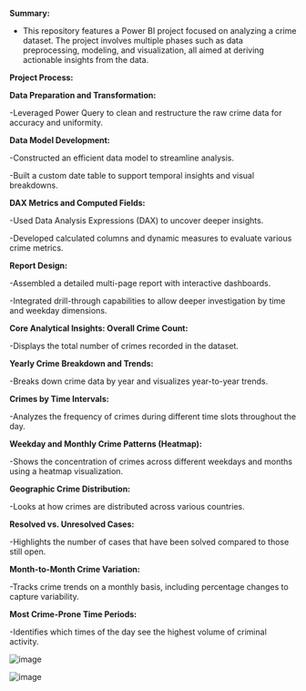 **Summary:**

- This repository features a Power BI project focused on analyzing a crime dataset. The project involves multiple phases such as data preprocessing, modeling, and visualization, all aimed at deriving actionable insights from the data.

**Project Process:**

**Data Preparation and Transformation:**


-Leveraged Power Query to clean and restructure the raw crime data for accuracy and uniformity.

**Data Model Development:**

-Constructed an efficient data model to streamline analysis.

-Built a custom date table to support temporal insights and visual breakdowns.

**DAX Metrics and Computed Fields:**

-Used Data Analysis Expressions (DAX) to uncover deeper insights.

-Developed calculated columns and dynamic measures to evaluate various crime metrics.

**Report Design:**

-Assembled a detailed multi-page report with interactive dashboards.

-Integrated drill-through capabilities to allow deeper investigation by time and weekday dimensions.

**Core Analytical Insights:
Overall Crime Count:**

-Displays the total number of crimes recorded in the dataset.

**Yearly Crime Breakdown and Trends:**

-Breaks down crime data by year and visualizes year-to-year trends.

**Crimes by Time Intervals:**

-Analyzes the frequency of crimes during different time slots throughout the day.

**Weekday and Monthly Crime Patterns (Heatmap):**

-Shows the concentration of crimes across different weekdays and months using a heatmap visualization.

**Geographic Crime Distribution:**

-Looks at how crimes are distributed across various countries.

**Resolved vs. Unresolved Cases:**

-Highlights the number of cases that have been solved compared to those still open.

**Month-to-Month Crime Variation:**

-Tracks crime trends on a monthly basis, including percentage changes to capture variability.

**Most Crime-Prone Time Periods:**

-Identifies which times of the day see the highest volume of criminal activity.



![image](https://github.com/MuskanKhandelia/Crime_Analysis/assets/65664089/83fc0a43-3caf-4c55-9082-75cdade365ad)

![image](https://github.com/MuskanKhandelia/Crime_Analysis/assets/65664089/c0b0dcfe-2521-43ce-b50c-7e1e6e54e5a7)

